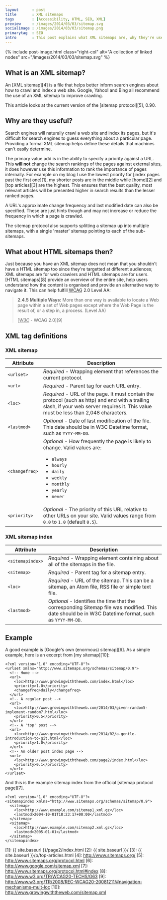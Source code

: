 ```yaml
---
layout      : post
title       : XML sitemaps
tags        : [Accessibility, HTML, SEO, XML]
preview     : /images/2014/03/03/sitemap.svg
socialimage : /images/2014/03/03/sitemap.png
primarytag  : SEO
intro       : This post explains what XML sitemaps are, why they're useful and how to make one.
---
```


{% include post-image.html class="right-col" alt="A collection of linked nodes" src="/images/2014/03/03/sitemap.svg" %}

## What is an XML sitemap?

An [XML sitemap][4] is a file that helps better inform search engines about how to crawl and index a web site. Google, Yahoo! and Bing all recommend the use of an XML sitemap to improve crawling.

This article looks at the current version of the [sitemap protocol][5], 0.90.



## Why are they useful?

Search engines will naturally crawl a web site and index its pages, but it's difficult for search engines to guess everything about a particular page. Providing a formal XML sitemap helps define these details that machines can't easily determine.

The primary value add is in the ability to specify a priority against a URL. This **will not** change the search rankings of the pages against external sites, it does however use this information to rank the importance of pages internally. For example on my blog I use the lowest priority for [index pages past the first one][1], my shorter posts are in the middle while [home][2] and [top articles][3] are the highest. This ensures that the best quality, most relevant articles will be presented higher in search results than the lesser ranked pages.

A URL's approximate change frequency and last modified date can also be specified. These are just hints though and may not increase or reduce the frequency in which a page is crawled.

The sitemap protocol also supports splitting a sitemap up into multiple sitemaps, with a single 'master' sitemap pointing to each of the sub-sitemaps.



## What about HTML sitemaps then?

Just because you have an XML sitemap does not mean that you shouldn't have a HTML sitemap too since they're targetted at different audiences; XML sitemaps are for web crawlers and HTML sitemaps are for users. [HTML sitemaps][8] provide an overview of the entire site, help users understand how the content is organised and provide an alternative way to navigate it. This can help fulfill <abbr title="Web Content Accessibility Guidelines">WCAG</abbr> 2.0 Level AA:

> **2.4.5 Multiple Ways:** More than one way is available to locate a Web page within a set of Web pages except where the Web Page is the result of, or a step in, a process. (Level AA)
>
> [<cite><abbr title="World Wide Web Consortium">W3C</abbr></cite> - WCAG 2.0][9]



## XML tag definitions

### XML sitemap

| Attribute      | Description
|----------------|------------
| `<urlset>`     | *Required* - Wrapping element that references the current protocol.
| `<url>`        | *Required* - Parent tag for each URL entry.
| `<loc>`        | *Required* - URL of the page. It must contain the protocol (such as http) and end with a trailing slash, if your web server requires it. This value must be less than 2,048 characters.
| `<lastmod>`    | *Optional* - Date of last modification of the file. This date should be in W3C Datetime format, such as `YYYY-MM-DD`.
| `<changefreq>` | *Optional* - How frequently the page is likely to change. Valid values are: <ul><li><code>always</code></li><li><code>hourly</code></li><li><code>daily</code></li><li><code>weekly</code></li><li><code>monthly</code></li><li><code>yearly</code></li><li><code>never</code></li></ul>
| `<priority>`   | *Optional* - The priority of this URL relative to other URLs on your site. Valid values range from `0.0` to `1.0` (default `0.5`).

### XML sitemap index

| Attribute        | Description
|------------------|------------
| `<sitemapindex>` | *Required* - Wrapping element containing about all of the sitemaps in the file.
| `<sitemap>`      | *Required* - Parent tag for a sitemap entry.
| `<loc>`          | *Required* - URL of the sitemap. This can be a sitemap, an Atom file, RSS file or simple text file.
| `<lastmod>`      | *Optional* - Identifies the time that the corresponding Sitemap file was modified. This date should be in W3C Datetime format, such as `YYYY-MM-DD`.



## Example

A good example is [Google's own (enormous) sitemap][6]. As a simple example, here is an excerpt from [my sitemap][10]:

<!--prettify lang=xml-->
    <?xml version="1.0" encoding="UTF-8"?>
    <urlset xmlns="http://www.sitemaps.org/schemas/sitemap/0.9">
      <!-- Home -->
      <url>
        <loc>http://www.growingwiththeweb.com/index.html</loc>  
        <priority>1.0</priority>
        <changefreq>daily</changefreq>    
      </url>
      <!-- A regular post -->
      <url>
        <loc>http://www.growingwiththeweb.com/2014/03/given-random5-implement-random7.html</loc>  
        <priority>0.5</priority>    
      </url>
      <!-- A 'top' post -->
      <url>
        <loc>http://www.growingwiththeweb.com/2014/02/a-gentle-introduction-to-git.html</loc>
        <priority>1.0</priority>
      </url>
      <!-- An older post index page -->
      <url>
        <loc>http://www.growingwiththeweb.com/page2/index.html</loc> 
        <priority>0.1</priority>
      </url>
    </urlset>

And this is the example sitemap index from the official [sitemap protocol page][7].

<!--prettify lang=xml-->
    <?xml version="1.0" encoding="UTF-8"?>
    <sitemapindex xmlns="http://www.sitemaps.org/schemas/sitemap/0.9">
      <sitemap>
        <loc>http://www.example.com/sitemap1.xml.gz</loc>
        <lastmod>2004-10-01T18:23:17+00:00</lastmod>
      </sitemap>
      <sitemap>
        <loc>http://www.example.com/sitemap2.xml.gz</loc>
        <lastmod>2005-01-01</lastmod>
      </sitemap>
    </sitemapindex>



[1]: {{ site.baseurl }}/page2/index.html
[2]: {{ site.baseurl }}/
[3]: {{ site.baseurl }}/p/top-articles.html
[4]: http://www.sitemaps.org/
[5]: http://www.sitemaps.org/protocol.html
[6]: http://www.google.com/sitemap.xml
[7]: http://www.sitemaps.org/protocol.html#index
[8]: http://www.w3.org/TR/WCAG20-TECHS/G63
[9]: http://www.w3.org/TR/2008/REC-WCAG20-20081211/#navigation-mechanisms-mult-loc
[10]: http://www.growingwiththeweb.com/sitemap.xml